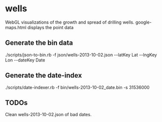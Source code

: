 wells
=====
WebGL visualizations of the growth and spread of drilling wells. google-maps.html displays the point data

Generate the bin data
---------------------
./scripts/json-to-bin.rb -f json/wells-2013-10-02.json  --latKey Lat --lngKey Lon --dateKey Date

Generate the date-index
------------------------
./scripts/date-indexer.rb -f bin/wells-2013-10-02_date.bin -s 31536000

TODOs
-----
Clean wells-2013-10-02.json of bad dates.



